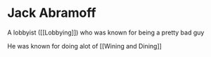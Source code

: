 # Jack Abramoff
A lobbyist ([[Lobbying]]) who was known for being a pretty bad guy

He was known for doing alot of [[Wining and Dining]]
